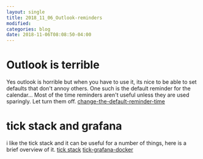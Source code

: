 ```yaml
---
layout: single
title: 2018_11_06_Outlook-reminders
modified:
categories: blog
date: 2018-11-06T08:08:50-04:00
---
```


# Outlook is terrible
Yes outlook is horrible but when you have to use it, its nice to be able to set defaults that don't annoy others.   One such is the default reminder for the calendar...   Most of the time reminders aren't useful unless they are used sparingly. Let turn them off.
[change-the-default-reminder-time](https://support.office.com/en-us/article/change-the-default-reminder-time-58414862-1a3a-4344-ad15-a5f14a750e95 "change-the-default-reminder-time")


# tick stack and grafana
i like the tick stack and it can be useful for a number of things, here is a brief overview of it.
[tick stack](https://www.influxdata.com/time-series-platform/ "tick stack")
[tick-grafana-docker](https://github.com/cfbarbero/tick-grafana-docker "tick-grafana-docker")


